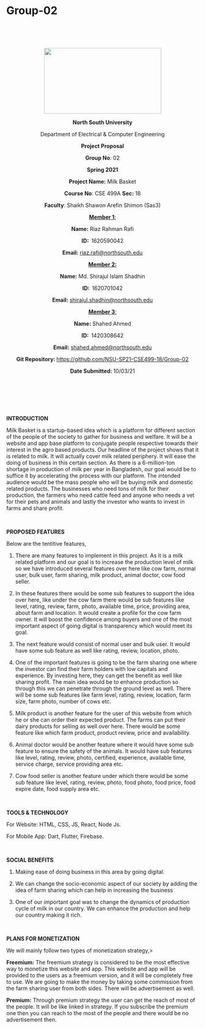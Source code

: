 # Group-02
<p style="text-align: center;">&nbsp;</p>
<p style="text-align: center;">&nbsp;</p>
<p align="center"><strong><img src="https://media.dhakatribune.com/uploads/2016/11/nsulogo.jpg" alt="" width="307" height="172" /></strong></p>
<p align="center"><strong>North South University</strong></p>
<p align="center">Department of Electrical &amp; Computer Engineering</p>
<p align="center"><strong>Project Proposal</strong></p>
<p align="center"><strong>Group No</strong>: 02</p>
<p align="center"><strong>Spring 2021</strong></p>
<p align="center"><strong>Project Name:</strong> Milk Basket</p>
<p align="center"><strong>Course No</strong>: CSE 499A <strong>Sec</strong><strong>:</strong> 18</p>
<p align="center"><strong>Faculty</strong>: Shaikh Shawon Arefin Shimon (Sas3)</p>
<p align="center"><strong><u>Member 1</u></strong><u>:</u></p>
<p align="center"><strong>Name</strong><strong>:</strong> Riaz Rahman Rafi</p>
<p align="center"><strong>ID</strong><strong>:&nbsp; </strong>1620590042</p>
<p align="center"><strong>Email</strong><strong>:</strong> <a href="mailto:riaz.rafi@northsouth.edu">riaz.rafi@northsouth.edu</a></p>
<p align="center"><strong><u>Member 2</u></strong><strong><u>:</u></strong></p>
<p align="center"><strong>Name</strong><strong>:</strong> Md. Shirajul Islam Shadhin</p>
<p align="center"><strong>ID</strong><strong>:&nbsp; </strong>1620701042</p>
<p align="center"><strong>Email</strong><strong>:</strong> <a href="mailto:shirajul.shadhin@northsouth.edu">shirajul.shadhin@northsouth.edu</a></p>
<p align="center"><strong><u>Member 3</u></strong><u>:</u></p>
<p align="center"><strong>Name</strong><strong>:</strong> Shahed Ahmed</p>
<p align="center"><strong>ID</strong><strong>:&nbsp; </strong>1420308642</p>
<p align="center"><strong>Email</strong><strong>:</strong> <a href="mailto:shahed.ahmed@northsouth.edu">shahed.ahmed@northsouth.edu</a></p>
<p align="center"><strong>Git Repository</strong><strong>: </strong><a href="https://github.com/NSU-SP21-CSE499-18/Group-02">https://github.com/NSU-SP21-CSE499-18/Group-02</a></p>
<p align="center"><strong>Date Submitted</strong><strong>: </strong>10/03/21</p>
<p><strong>&nbsp;</strong></p>
<p><strong>&nbsp;</strong></p>

<br>

<p><strong>INTRODUCTION</strong></p>
<p>Milk Basket is a startup-based idea which is a platform for different section of the people of the society to gather for business and welfare. It will be a website and app base platform to conjugate people respective towards their interest in the agro based products. Our headline of the project shows that it is related to milk. It will actually cover milk related periphery. It will ease the doing of business in this certain section. As there is a 6-million-ton shortage in production of milk per year in Bangladesh, our goal would be to suffice it by accelerating the process with our platform.
The intended audience would be the mass people who will be buying milk and domestic related products. The businesses who need tons of milk for their production, the farmers who need cattle feed and anyone who needs a vet for their pets and animals and lastly the investor who wants to invest in farms and share profit.</p>


<br>

<p><strong>PROPOSED FEATURES</strong></p>
<p>Below are the tentitive features,</p>

<ol>
 
<li><p>There are many features to implement in this project. As it is a milk related platform and our goal is to increase the production level of milk so we have introduced several features over here like cow farm, normal user, bulk user, farm sharing, milk product, animal doctor, cow food seller.</p></li>
  
<li><p>In these features there would be some sub features to support the idea over here, like under the cow farm there would be sub features like level, rating, review, farm, photo, available time, price, providing area, about farm and location. It would create a profile for the cow farm owner. It will boost the confidence among buyers and one of the most important aspect of going digital is transparency which would meet its goal.</p></li>

<li><p>The next feature would consist of normal user and bulk user. It would have some sub feature as well like rating, review, location, photo.</p></li>

<li><p>One of the important features is going to be the farm sharing one where the investor can find their farm holders with low capitals and experience. By investing here, they can get the benefit as well like sharing profit. The main idea would be to enhance production so through this we can penetrate through the ground level as well. There will be some sub features like farm level, rating, review, location, farm size, farm photo, number of cows etc.</p></li>

<li><p>Milk product is another feature for the user of this website from which he or she can order their expected product. The farms can put their dairy products for selling as well over here. There would be some feature like which farm product, product review, price and availability.</p></li>

<li><p>Animal doctor would be another feature where it would have some sub feature to ensure the safety of the animals. It would have sub features like level, rating, review, photo, certified, experience, available time, service charge, service providing area etc.</p></li>

<li><p>Cow food seller is another feature under which there would be some sub feature like level, rating, review, photo, food photo, food price, food expire date, food supply area etc.</p></li>

</ol>

<br>

<p><strong>TOOLS & TECHNOLOGY</strong></p>

<p>For Website: HTML, CSS, JS, React, Node Js.</p>
<p>For Mobile App: Dart, Flutter, Firebase.</p>

<br>

<p><strong>SOCIAL BENEFITS</strong></p>
<ol>
 <li><p>Making ease of doing business in this area by going digital.</p></li>
 <li><p>We can change the socio-economic aspect of our society by adding the idea of farm sharing which can help in increasing the business</p></li>
 <li><p>One of our important goal was to change the dynamics of production cycle of milk in our country. We can enhance the production and help our country making it rich.</p></li>
</ol>

<br>

<p><strong>PLANS FOR MONETIZATION</strong></p>
<p>We will mainly follow two types of monetization strategy,></p>

<strong>Freemium:</strong> The freemium strategy is considered to be the most effective way to monetize this website and app. This website and app will be provided to the users as a freemium version, and it will be completely free to use. We are going to make the money by taking some commission from the farm sharing user from both sides. There will be advertisement as well.

<strong>Premium:</strong> Through premium strategy the user can get the reach of most of the people. It will be like linked in strategy. If you subscribe the premium one then you can reach to the most of the people and there would be no advertisement then.

